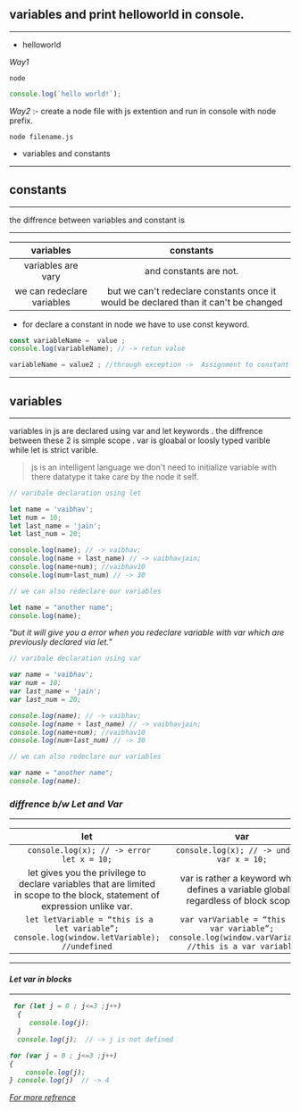 ## variables and print helloworld in console.
----
- helloworld

*Way1*

```shell
node
```
```js
console.log(`hello world!`);
```
*Way2* :- create a node file with js extention and run in console with node prefix.

```npm
node filename.js
```
 - variables and constants
------------------
## constants
----------
 the diffrence between variables and constant is

 -------------------------------------------------

 |  variables           |    constants   |
 |:----------------------:|:----------------:|
 |  variables are vary  |  and constants are not. |
 | we can redeclare variables | but we can't redeclare constants once it would be declared than it can't be changed |

- for declare a constant in node we have to use const keyword.

```js
const variableName =  value ;
console.log(variableName); // -> retun value

variableName = value2 ; //through exception ->  Assignment to constant variable.
```
-----
## variables
-----
variables in js are declared using var and let keywords . the diffrence between these 2 is simple scope .
var is gloabal or loosly typed varible while let is strict varible.

> js is an intelligent language we don't need to initialize variable with there datatype it take care by the node it self.

```js
// varibale declaration using let 

let name = 'vaibhav';
let num = 10;
let last_name = 'jain';
let last_num = 20;

console.log(name); // -> vaibhav;
console.log(name + last_name) // -> vaibhavjain;
console.log(name+num); //vaibhav10
console.log(num+last_num) // -> 30

// we can also redeclare our variables 

let name = "another name";
console.log(name);

```
<q><i>but it will give you a error when you redeclare variable with var which are previously declared via let.

```js
// varibale declaration using var 

var name = 'vaibhav';
var num = 10;
var last_name = 'jain';
var last_num = 20;

console.log(name); // -> vaibhav;
console.log(name + last_name) // -> vaibhavjain;
console.log(name+num); //vaibhav10
console.log(num+last_num) // -> 30

// we can also redeclare our variables 

var name = "another name";
console.log(name);

```
### diffrence b/w  Let and Var
---
| let | var |
|:----:| :----:|
|    ```  console.log(x); // -> error  let x = 10; ```   |   ```  console.log(x); // -> undefine  var x = 10; ```    |
|  let gives you the privilege to declare variables that are limited in scope to the block, statement of expression unlike var. | var is rather a keyword which defines a variable globally regardless of block scope. |
|  ```  let letVariable = “this is a let variable”;  console.log(window.letVariable); //undefined ```  | ``` var varVariable = “this is a var variable”;  console.log(window.varVariable); //this is a var variable``` |
---

#### Let var in blocks
---

```js 
 for (let j = 0 ; j<=3 ;j++)
  {
     console.log(j);
  }
  console.log(j);  // -> j is not defined
```

```js
for (var j = 0 ; j<=3 ;j++)
{
    console.log(j);
} console.log(j)  // -> 4
```

[For more refrence](https://codeburst.io/difference-between-let-and-var-in-javascript-537410b2d707)